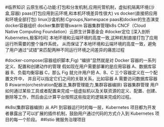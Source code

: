 #临界知识
云原生核心功能:打包和分发机制,应用托管机制，虚拟机隔离环境(沙盒,容器)
paas(打包应用到云环境,和本机环境差异性很大) vs docker(直接把应用和环境全部打包)
linux沙盒机制:Cgroups,Namespace
paas和docker的生态演变
docker容器组织
docker集群管理swarm
容器集群管理k8s
CNCF（Cloud Native Computing Foundation）云原生计算基金会
#docker定位
[深入剖析Kubernetes,极客时间]
本地环境和云端环境的高度一致,这种机制直接打包了应用运行所需要的整个操作系统，
从而保证了本地环境和云端环境的高度一致，避免了用户通过“试错”来匹配两种不同运行环境之间差异的痛苦过程

#docker-compose(容器组织脚本,Fig)
“编排”显然就是对 Docker 容器的一系列定义、配置和创建动作的管理
假如现在用户需要部署的是应用容器 A、数据库容器 B、负载均衡容器 C，那么 Fig 就允许用户把 A、B、C 三个容器定义在一个配置文件中，
并且可以指定它们之间的关联关系，比如容器 A 需要访问数据库容器 B
#swarm(orchestration配器法,集群管理能力,集群容器编排)
容器集群管理
用户如何通过某些工具或者配置来完成一组虚拟机以及关联资源的定义、配置、创建、删除等工作，然后由云计算平台按照这些指定的逻辑来完成的过程。

#k8s(集群容器编排)
从 API 到容器运行时的每一层，Kubernetes 项目都为开发者暴露出了可以扩展的插件机制，鼓励用户通过代码的方式介入到 Kubernetes 项目的每一个阶段。
##Istio
微服务治理项目
